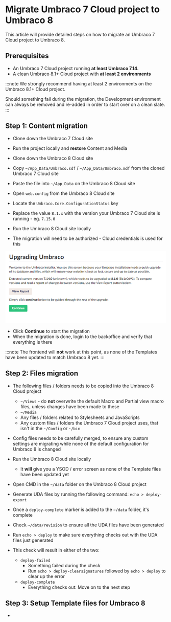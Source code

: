 # Migrate Umbraco 7 Cloud project to Umbraco 8

This article will provide detailed steps on how to migrate an Umbraco 7 Cloud project to Umbraco 8.

## Prerequisites

* An Umbraco 7 Cloud project running **at least Umbraco 7.14.**
* A clean Umbraco 8.1+ Cloud project with **at least 2 environments**

:::note
We strongly recommend having at least 2 environments on the Umbraco 8.1+ Cloud project.

Should something fail during the migration, the Development environment can always be removed and re-added in order to start over on a clean slate.
:::

## Step 1: Content migration

* Clone down the Umbraco 7 Cloud site
* Run the project locally and **restore** Content and Media

* Clone down the Umbraco 8 Cloud site

* Copy `~/App_Data/Umbraco.sdf` / `~/App_Data/Umbraco.mdf` from the cloned Umbraco 7 Cloud site
* Paste the file into `~/App_Data` on the Umbraco 8 Cloud site
* Open `web.config` from the Umbraco 8 Cloud site
* Locate the `Umbraco.Core.ConfigurationStatus` key
* Replace the value `8.1.x` with the version your Umbraco 7 Cloud site is running - eg. `7.15.0`

* Run the Umbraco 8 Cloud site locally
* The migration will need to be authorized - Cloud credentials is used for this

![Authorize upgrade](images/upgrade-to-8_1.png)

* Click **Continue** to start the migration
* When the migration is done, login to the backoffice and verify that everything is there

:::note
The frontend will **not** work at this point, as none of the Templates have been updated to match Umbraco 8 yet.
:::

## Step 2: Files migration

* The following files / folders needs to be copied into the Umbraco 8 Cloud project
    * `~/Views` - do **not** overwrite the default Macro and Partial view macro files, unless changes have been made to these
    * `~/Media`
    * Any files / folders related to Stylesheets and JavaScripts
    * Any custom files / folders the Umbraco 7 Cloud project uses, that isn't in the `~/Config` or `~/bin`
* Config files needs to be carefully merged, to ensure any custom settings are migrating while none of the default configuration for Umbraco 8 is changed

* Run the Umbraco 8 Cloud site locally
    * It **will** give you a YSOD / error screen as none of the Template files have been updated yet

* Open CMD in the `~/data` folder on the Umbraco 8 Cloud project
* Generate UDA files by running the following command: `echo > deploy-export`
* Once a `deploy-complete` marker is added to the `~/data` folder, it's complete
* Check `~/data/revision` to ensure all the UDA files have been generated
* Run `echo > deploy` to make sure everything checks out with the UDA files just generated
* This check will result in either of the two:
    * `deploy-failed`
        * Something failed during the check
        * Run `echo > deploy-clearsignatures` followed by `echo > deploy` to clear up the error
    * `deploy-complete`
        * Everything checks out: Move on to the next step

## Step 3: Setup Template files for Umbraco 8

* 